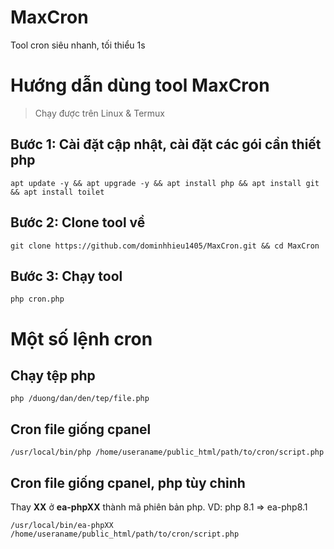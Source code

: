 # MaxCron
Tool cron siêu nhanh, tối thiểu 1s

# Hướng dẫn dùng tool MaxCron
> Chạy được trên Linux & Termux

##  Bước 1: Cài đặt cập nhật, cài đặt các  gói cần thiết php
```base
apt update -y && apt upgrade -y && apt install php && apt install git && apt install toilet
```
## Bước 2: Clone tool về
```base
git clone https://github.com/dominhhieu1405/MaxCron.git && cd MaxCron
```
## Bước 3: Chạy tool
```base
php cron.php
```

# Một số lệnh cron
## Chạy tệp php
```base
php /duong/dan/den/tep/file.php
```
## Cron file giống cpanel
```base
/usr/local/bin/php /home/useraname/public_html/path/to/cron/script.php
```
## Cron file giống cpanel, php tùy chỉnh
Thay <b>XX</b> ở <b>ea-phpXX</b> thành mã phiên bản php. VD: php 8.1 =>  ea-php8.1
```base
/usr/local/bin/ea-phpXX /home/useraname/public_html/path/to/cron/script.php
```
